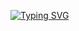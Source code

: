 [![Typing SVG](https://readme-typing-svg.demolab.com?font=Fira+Code&weight=500&pause=1000&color=2EF730E4&background=35F7FF00&width=435&lines=Hello+I'm+a+new+coderrr)](https://git.io/typing-svg)
